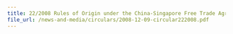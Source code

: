 ```yaml
---
title: 22/2008 Rules of Origin under the China-Singapore Free Trade Agreement (CSFTA)
file_url: /news-and-media/circulars/2008-12-09-circular222008.pdf
---
```

